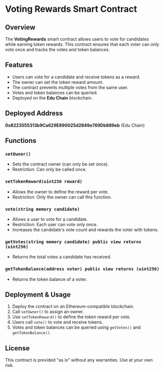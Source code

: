 # Voting Rewards Smart Contract

## Overview
The **VotingRewards** smart contract allows users to vote for candidates while earning token rewards. This contract ensures that each voter can only vote once and tracks the votes and token balances.

## Features
- Users can vote for a candidate and receive tokens as a reward.
- The owner can set the token reward amount.
- The contract prevents multiple votes from the same user.
- Votes and token balances can be queried.
- Deployed on the **Edu Chain** blockchain.

## Deployed Address
**0x8223555313b9Ca629E890025d2849e769Db889eb** (Edu Chain)

## Functions
### `setOwner()`
- Sets the contract owner (can only be set once).
- Restriction: Can only be called once.

### `setTokenReward(uint256 reward)`
- Allows the owner to define the reward per vote.
- Restriction: Only the owner can call this function.

### `vote(string memory candidate)`
- Allows a user to vote for a candidate.
- Restriction: Each user can vote only once.
- Increases the candidate's vote count and rewards the voter with tokens.

### `getVotes(string memory candidate) public view returns (uint256)`
- Returns the total votes a candidate has received.

### `getTokenBalance(address voter) public view returns (uint256)`
- Returns the token balance of a voter.

## Deployment & Usage
1. Deploy the contract on an Ethereum-compatible blockchain.
2. Call `setOwner()` to assign an owner.
3. Use `setTokenReward()` to define the token reward per vote.
4. Users call `vote()` to vote and receive tokens.
5. Votes and token balances can be queried using `getVotes()` and `getTokenBalance()`.

## License
This contract is provided "as is" without any warranties. Use at your own risk.

